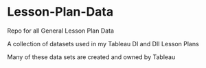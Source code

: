 # Lesson-Plan-Data
Repo for all General Lesson Plan Data

A collection of datasets used in my Tableau DI and DII Lesson Plans

Many of these data sets are created and owned by Tableau 


